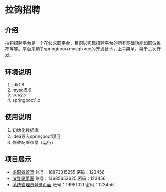 # 拉钩招聘

## 介绍
拉钩招聘平台是一个在线求职平台，目前以实现招聘平台的所有基础功能如职位推荐等等。平台采用了springboot+mysql+vue的开发技术，上手简单，易于二次开发。

## 环境说明

1. jdk1.8
2. mysql5.6
3. vue2.x
4. springboot1.x

## 使用说明

1.  初始化数据库
2.  idea导入springboot项目
3.  修改配置信息（运行）

## 项目展示
* [求职者首页](http://106.12.105.43:9091/)    账号：16873315255 密码：123456
* [hr登录页面](http://106.12.105.43:9091/hr/login)     账号：13685653625 密码：123456
* [系统管理员登录页面](http://106.12.105.43:9091/manager/login)     账号：19981021 密码：123456
